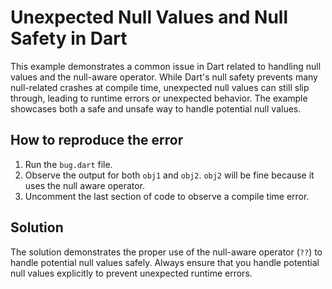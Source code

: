 # Unexpected Null Values and Null Safety in Dart

This example demonstrates a common issue in Dart related to handling null values and the null-aware operator.  While Dart's null safety prevents many null-related crashes at compile time, unexpected null values can still slip through, leading to runtime errors or unexpected behavior. The example showcases both a safe and unsafe way to handle potential null values.

## How to reproduce the error

1.  Run the `bug.dart` file.
2. Observe the output for both `obj1` and `obj2`.  `obj2` will be fine because it uses the null aware operator.
3. Uncomment the last section of code to observe a compile time error.

## Solution

The solution demonstrates the proper use of the null-aware operator (`??`) to handle potential null values safely.  Always ensure that you handle potential null values explicitly to prevent unexpected runtime errors.